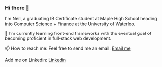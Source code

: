 ### Hi there 👋

I'm Neil, a graduating IB Certificate student at Maple High School heading into Computer Science + Finance at the University of Waterloo.

🌱 I’m currently learning front-end frameworks with the eventual goal of becoming proficient in full-stack web development. 

📫 How to reach me:
   Feel free to send me an email: [Email me](sharma.neil2003@gmail.com)
   
   Add me on Linkedin: [Linkedin](https://www.linkedin.com/in/neil-sharma123/)
 
<!--
**neilsharma2003/neilsharma2003** is a ✨ _special_ ✨ repository because its `README.md` (this file) appears on your GitHub profile.

Here are some ideas to get you started:

- 🔭 I’m currently working on ...
- 🌱 I’m currently learning ...
- 👯 I’m looking to collaborate on ...
- 🤔 I’m looking for help with ...
- 💬 Ask me about ...
- 📫 How to reach me: ...
- 😄 Pronouns: ...
- ⚡ Fun fact: ...
-->
